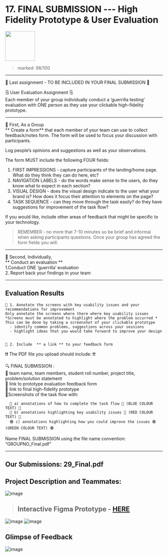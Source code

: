 # 17. FINAL SUBMISSION --- High Fidelity Prototype & User Evaluation
[<img src="https://user-images.githubusercontent.com/79627254/226060873-16d4a78c-0ec2-4ade-8389-a52bafcd9e62.png" width="95"/>](#)
> marked: 98/100
---
📢 Last assignment - TO BE INCLUDED IN YOUR FINAL SUBMISSION 📢


🗒 User Evaluation Assignment 🗒  
Each member of your group individually conduct a ‘guerrilla testing’ evaluation
with ONE person as they use your clickable high-fidelity prototype.

---
🔹 First, As a Group  
** Create a form** 
that each member of your team can use to collect feedback/notes form. 
The form will be used to focus your discussion with participants.

Log people’s opinions and suggestions as well as your observations.


The form MUST include the following FOUR fields:
1) FIRST IMPRESSIONS - capture participants of the landing/home page. What do they think they can do here, etc?
2) NAVIGATION LABELS - do the words make sense to the users, do they know what to expect in each section?
3) VISUAL DESIGN - does the visual design indicate to the user what your brand is? How does it focus their attention to elements on the page?
4) TASK SEQUENCE - can they move through the task easily? do they have suggestions for improvement of the task flow?


If you would like, include other areas of feedback that might be specific to your technology.


>REMEMBER - no more that 7-10 minutes so be brief and informal when asking participants questions.
Once your group has agreed the form fields you will:

---   


🔹 Second, Individually,  
** Conduct an evaluation **  
  1.Conduct ONE ‘guerrilla’ evaluation   
  2. Report back your findings in your team  

---


## Evaluation Results
    🔵 1. Annotate the screens with key usability issues and your recommendations for improvement
    Only annotate the screens where there where key usability issues
    *Screens must be annotated to highlight where the problem occurred *
    This can be done by taking a screenshot of your clickable prototype 
      - identify common problems, suggestions across your sessions
      - highlight ideas that you would take forward to improve your design


    🔵 2. Include  ** a link ** to your feedback form


❗️❗️ The PDF file you upload should include: ❗️❗️


🔍  FINAL SUBMISSION :  
 🔸 team name, team members, student roll number, project title, problem/solution statement  
 🔸 link to prototype evaluation feedback form  
 🔸 link to final high-fidelity prototype  
 🔸Screenshots of the task flow with:  

      🔵 a) annotations of how to complete the task flow 🔵 (BLUE COLOUR TEXT) 🔵
      🔴 b) annotations highlighting key usability issues 🔴 (RED COLOUR TEXT) 🔴
      🟢 c) annotations highlighting how you could improve the issues 🟢 (GREEN COLOUR TEXT) 🟢


Name FINAL SUBMISSION using the file name convention:
“GROUPNO_Final.pdf”



---
## Our Submissions: 29_Final.pdf

## Project Description and Teammates:  

 ![image](https://user-images.githubusercontent.com/79627254/226041269-a2f9f366-6945-4b76-bc06-e00f951948ae.png)

> ## Interactive Figma Prototype  - [HERE](https://www.figma.com/proto/szWw1TAiKRyx429Z5nkSvS/Astroonus_version_1.0.1?node-id=2-35&scaling=scale-down&page-id=0%3A1&starting-point-node-id=2%3A35&show-proto-sidebar=1)

![image](https://user-images.githubusercontent.com/79627254/226043178-37c6ac91-848c-4ab7-864d-d90b936d322a.png)  ![image](https://user-images.githubusercontent.com/79627254/226043052-e2e126f6-9180-46ad-a713-adf74a099770.png)  


## Glimpse of Feedback  
![image](https://user-images.githubusercontent.com/79627254/226043951-d8c76e9d-8e57-4907-b321-14839b126886.png)

  
  



